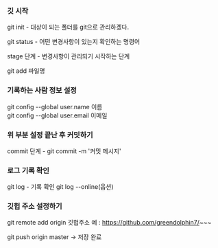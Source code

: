 ### 깃 시작

git init - 대상이 되는 폴더를 git으로 관리하겠다.

git status - 어떤 변경사항이 있는지 확인하는 명령어

stage 단계 - 변경사항이 관리되기 시작하는 단계

git add 파일명

### 기록하는 사람 정보 설정
git config --global user.name 이름  
git config --global user.email 이메일

### 위 부분 설정 끝난 후 커밋하기
commit 단계 - git commit -m '커밋 메시지'

### 로그 기록 확인
git log - 기록 확인
git log --online(옵션)

### 깃헙 주소 설정하기
git remote add origin 깃헙주소 예 : https://github.com/greendolphin7/~~~

git push origin master -> 저장 완료